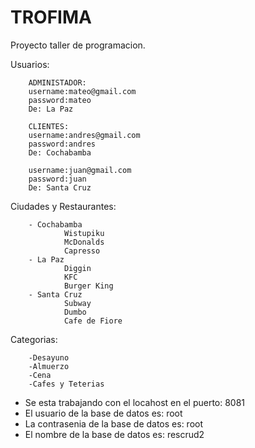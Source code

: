 # TROFIMA
Proyecto taller de programacion.

Usuarios:

        ADMINISTADOR:
        username:mateo@gmail.com
        password:mateo
        De: La Paz

        CLIENTES:
        username:andres@gmail.com
        password:andres
        De: Cochabamba

        username:juan@gmail.com
        password:juan
        De: Santa Cruz


Ciudades y Restaurantes:

        - Cochabamba
                Wistupiku
                McDonalds
                Capresso
        - La Paz
                Diggin
                KFC
                Burger King
        - Santa Cruz
                Subway
                Dumbo
                Cafe de Fiore

Categorias:

        -Desayuno
        -Almuerzo
        -Cena
        -Cafes y Teterias


- Se esta trabajando con el locahost en el puerto: 8081
- El usuario de la base de datos es: root
- La contrasenia de la base de datos es: root
- El nombre de la base de datos es: rescrud2




